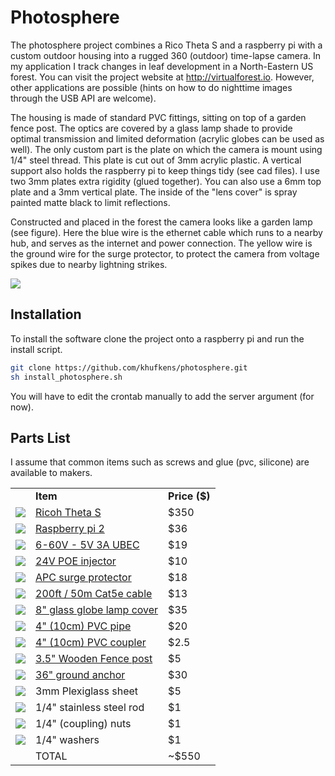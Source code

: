 # Photosphere

The photosphere project combines a Rico Theta S and a raspberry pi with a custom outdoor housing into a rugged 360 (outdoor) time-lapse camera. In my application I track changes in leaf development in a North-Eastern US forest. You can visit the project website at http://virtualforest.io. However, other applications are possible (hints on how to do nighttime images through the USB API are welcome).

The housing is made of standard PVC fittings, sitting on top of a garden fence post. The optics are covered by a glass lamp shade to provide optimal transmission and limited deformation (acrylic globes can be used as well). The only custom part is the plate on which the camera is mount using 1/4" steel thread. This plate is cut out of 3mm acrylic plastic. A vertical support also holds the raspberry pi to keep things tidy (see cad files). I use two 3mm plates extra rigidity (glued together). You can also use a 6mm top plate and a 3mm vertical plate. The inside of the "lens cover" is spray painted matte black to limit reflections.

Constructed and placed in the forest the camera looks like a garden lamp (see figure). Here the blue wire is the ethernet cable which runs to a nearby hub, and serves as the internet and power connection. The yellow wire is the ground wire for the surge protector, to protect the camera from voltage spikes due to nearby lightning strikes.

<img src="http://virtualforest.io/images/camera.jpg">

## Installation

To install the software clone the project onto a raspberry pi and run the install script.

```bash
git clone https://github.com/khufkens/photosphere.git
sh install_photosphere.sh
```
You will have to edit the crontab manually to add the server argument (for now).

## Parts List

I assume that common items such as screws and glue (pvc, silicone) are available to makers.

<table style="width:80%">
<tbody>
<tr>
<td></td>
<td><b>Item</b></td>
<td><b>Price ($)</b></td>
</tr>
<tr>
<td><img src="http://virtualforest.io/images/thetas.png"></td>
<td><a href="https://www.amazon.com/Ricoh-Theta-Digital-Camera-Black/dp/B014US3FQI/ref=sr_1_1?ie=UTF8&qid=1476554438&sr=8-1&keywords=theta+s">Ricoh Theta S</a></td>
<td>$350</td>
</tr>
<tr>
<td><img src="http://virtualforest.io/images/pi.png"></td>
<td><a href="https://www.amazon.com/Raspberry-Pi-RASP-PI-3-Model-Motherboard/dp/B01CD5VC92/ref=sr_1_4?s=pc&ie=UTF8&qid=1476554672&sr=1-4">Raspberry pi 2</a></td>
<td>$36</td>
</tr>
<tr>
<td><img src="http://virtualforest.io/images/ubec.png"></td>
<td><a href="url">6-60V - 5V 3A UBEC</a></td>
<td>$19</td>
</tr>
<tr>
<td><img src="http://virtualforest.io/images/poe.png"></td>
<td><a href="https://www.amazon.com/gp/product/B00NRGR7DC/ref=oh_aui_detailpage_o01_s00?ie=UTF8&psc=1">24V POE injector</a></td>
<td>$10</td>
</tr>
<tr>
<td><img src="http://virtualforest.io/images/surge.png"></td>
<td><a href="https://www.amazon.com/APC-PNET1GB-ProtectNet-Standalone-Protector/dp/B000BKUSS8">APC surge protector</a></td>
<td>$18</td>
</tr>
<tr>
<td><img src="http://virtualforest.io/images/cable.png"></td>
<td><a href="https://www.amazon.com/Cat5e-200FT-Networking-Ethernet-Router/dp/B01BMZ0AWO/ref=sr_1_1?s=pc&ie=UTF8&qid=1476554915&sr=1-1">200ft / 50m Cat5e cable</a></td>
<td>$13</td>
</tr>
<tr>
<td><img src="http://virtualforest.io/images/globe.png"></td>
<td><a href="http://lampsclinic.com/4-x-8-glass-clear-globe-glass-shade-3011.html">8" glass globe lamp cover</a></td>
<td>$35</td>
</tr>
<tr>
<td><img src="http://virtualforest.io/images/pipe.png"></td>
<td><a href="http://www.homedepot.com/p/4-in-x-10-ft-PVC-Sch-40-DWV-Plain-End-Pipe-531103/100156409">4" (10cm) PVC pipe</a></td>
<td>$20</td>
</tr>
<tr>
<td><img src="http://virtualforest.io/images/coupler.png"></td>
<td><a href="http://www.homedepot.com/p/4-in-PVC-DWV-Coupling-C4801HD4/100342850">4" (10cm) PVC coupler</a></td>
<td>$2.5</td>
</tr>
<tr>
<td><img src="http://virtualforest.io/images/pole.png"></td>
<td><a href="http://www.homedepot.com/p/3-5-in-x-3-5-in-x-8-ft-Pressure-Treated-Landscape-Timber-129430/100037766">3.5" Wooden Fence post</a></td>
<td>$5</td>
</tr>
<tr>
<td><img src="http://virtualforest.io/images/spike.png"></td>
<td><a href="https://www.amazon.com/gp/product/B000QUCB2O/ref=oh_aui_detailpage_o06_s00?ie=UTF8&psc=1">36" ground anchor</a></td>
<td>$30</td>
</tr>
<tr>
<td><img src="http://virtualforest.io/images/plexi.png"></td>
<td> 3mm Plexiglass sheet</td>
<td>$5</td>
</tr>

<tr>
<td><img src="http://virtualforest.io/images/rod.png"></td>
<td> 1/4" stainless steel rod</td>
<td>$1</td>
</tr>


<tr>
<td><img src="http://virtualforest.io/images/nut.png"></td>
<td> 1/4" (coupling) nuts</td>
<td>$1</td>
</tr>


<tr>
<td><img src="http://virtualforest.io/images/washer.png"></td>
<td> 1/4" washers</td>
<td>$1</td>
</tr>


<tr>
<td></td>
<td>TOTAL</td>
<td>~$550</td>
</tr>
</tbody>
</table>
